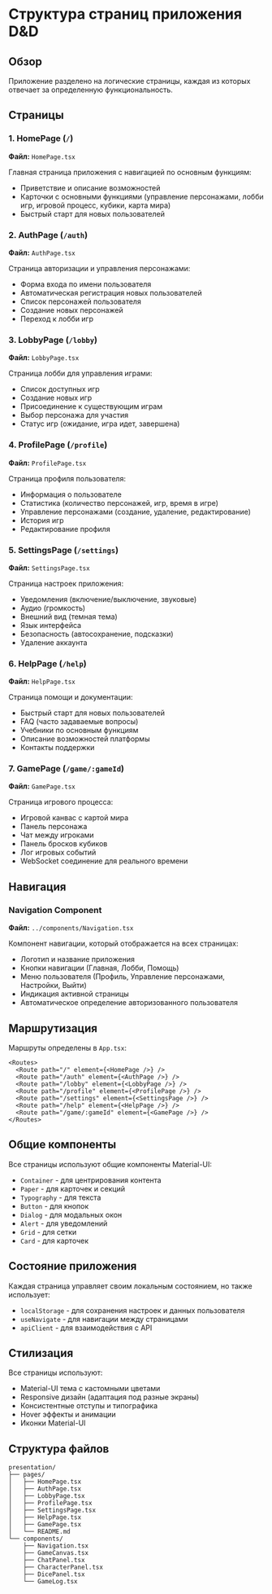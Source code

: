 # Структура страниц приложения D&D

## Обзор

Приложение разделено на логические страницы, каждая из которых отвечает за определенную функциональность.

## Страницы

### 1. HomePage (`/`)
**Файл:** `HomePage.tsx`

Главная страница приложения с навигацией по основным функциям:
- Приветствие и описание возможностей
- Карточки с основными функциями (управление персонажами, лобби игр, игровой процесс, кубики, карта мира)
- Быстрый старт для новых пользователей

### 2. AuthPage (`/auth`)
**Файл:** `AuthPage.tsx`

Страница авторизации и управления персонажами:
- Форма входа по имени пользователя
- Автоматическая регистрация новых пользователей
- Список персонажей пользователя
- Создание новых персонажей
- Переход к лобби игр

### 3. LobbyPage (`/lobby`)
**Файл:** `LobbyPage.tsx`

Страница лобби для управления играми:
- Список доступных игр
- Создание новых игр
- Присоединение к существующим играм
- Выбор персонажа для участия
- Статус игр (ожидание, игра идет, завершена)

### 4. ProfilePage (`/profile`)
**Файл:** `ProfilePage.tsx`

Страница профиля пользователя:
- Информация о пользователе
- Статистика (количество персонажей, игр, время в игре)
- Управление персонажами (создание, удаление, редактирование)
- История игр
- Редактирование профиля

### 5. SettingsPage (`/settings`)
**Файл:** `SettingsPage.tsx`

Страница настроек приложения:
- Уведомления (включение/выключение, звуковые)
- Аудио (громкость)
- Внешний вид (темная тема)
- Язык интерфейса
- Безопасность (автосохранение, подсказки)
- Удаление аккаунта

### 6. HelpPage (`/help`)
**Файл:** `HelpPage.tsx`

Страница помощи и документации:
- Быстрый старт для новых пользователей
- FAQ (часто задаваемые вопросы)
- Учебники по основным функциям
- Описание возможностей платформы
- Контакты поддержки

### 7. GamePage (`/game/:gameId`)
**Файл:** `GamePage.tsx`

Страница игрового процесса:
- Игровой канвас с картой мира
- Панель персонажа
- Чат между игроками
- Панель бросков кубиков
- Лог игровых событий
- WebSocket соединение для реального времени

## Навигация

### Navigation Component
**Файл:** `../components/Navigation.tsx`

Компонент навигации, который отображается на всех страницах:
- Логотип и название приложения
- Кнопки навигации (Главная, Лобби, Помощь)
- Меню пользователя (Профиль, Управление персонажами, Настройки, Выйти)
- Индикация активной страницы
- Автоматическое определение авторизованного пользователя

## Маршрутизация

Маршруты определены в `App.tsx`:

```tsx
<Routes>
  <Route path="/" element={<HomePage />} />
  <Route path="/auth" element={<AuthPage />} />
  <Route path="/lobby" element={<LobbyPage />} />
  <Route path="/profile" element={<ProfilePage />} />
  <Route path="/settings" element={<SettingsPage />} />
  <Route path="/help" element={<HelpPage />} />
  <Route path="/game/:gameId" element={<GamePage />} />
</Routes>
```

## Общие компоненты

Все страницы используют общие компоненты Material-UI:
- `Container` - для центрирования контента
- `Paper` - для карточек и секций
- `Typography` - для текста
- `Button` - для кнопок
- `Dialog` - для модальных окон
- `Alert` - для уведомлений
- `Grid` - для сетки
- `Card` - для карточек

## Состояние приложения

Каждая страница управляет своим локальным состоянием, но также использует:
- `localStorage` - для сохранения настроек и данных пользователя
- `useNavigate` - для навигации между страницами
- `apiClient` - для взаимодействия с API

## Стилизация

Все страницы используют:
- Material-UI тема с кастомными цветами
- Responsive дизайн (адаптация под разные экраны)
- Консистентные отступы и типографика
- Hover эффекты и анимации
- Иконки Material-UI

## Структура файлов

```
presentation/
├── pages/
│   ├── HomePage.tsx
│   ├── AuthPage.tsx
│   ├── LobbyPage.tsx
│   ├── ProfilePage.tsx
│   ├── SettingsPage.tsx
│   ├── HelpPage.tsx
│   ├── GamePage.tsx
│   └── README.md
└── components/
    ├── Navigation.tsx
    ├── GameCanvas.tsx
    ├── ChatPanel.tsx
    ├── CharacterPanel.tsx
    ├── DicePanel.tsx
    └── GameLog.tsx
``` 